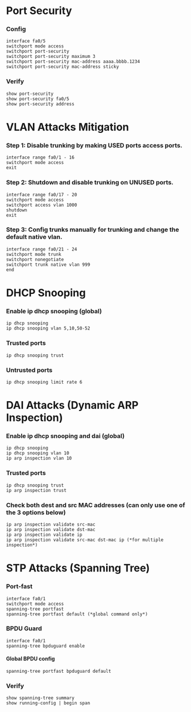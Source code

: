 # Port Security
### Config
```
interface fa0/5
switchport mode access
switchport port-security
switchport port-security maximum 3
switchport port-security mac-address aaaa.bbbb.1234
switchport port-security mac-address sticky
```
### Verify 
```
show port-security
show port-security fa0/5
show port-security address
```
# VLAN Attacks Mitigation
### Step 1: Disable trunking by making USED ports access ports.
```
interface range fa0/1 - 16
switchport mode access
exit 
```
### Step 2: Shutdown and disable trunking on UNUSED ports.
```
interface range fa0/17 - 20
switchport mode access
switchport access vlan 1000
shutdown
exit
```
### Step 3: Config trunks manually for trunking and change the default native vlan.
```
interface range fa0/21 - 24
switchport mode trunk
switchport nonegotiate
switchport trunk native vlan 999
end
```
# DHCP Snooping
### Enable ip dhcp snooping (global)
```
ip dhcp snooping
ip dhcp snooping vlan 5,10,50-52
```
### Trusted ports
```ip dhcp snooping trust```
### Untrusted ports
```ip dhcp snooping limit rate 6```

# DAI Attacks (Dynamic ARP Inspection)
### Enable ip dhcp snooping and dai (global)
```
ip dhcp snooping
ip dhcp snooping vlan 10
ip arp inspection vlan 10
```
### Trusted ports
```
ip dhcp snooping trust
ip arp inspection trust
```
### Check both dest and src MAC addresses (can only use one of the 3 options below)
```
ip arp inspection validate src-mac
ip arp inspection validate dst-mac
ip arp inspection validate ip
ip arp inspection validate src-mac dst-mac ip (*for multiple inspection*)
```
# STP Attacks (Spanning Tree)
### Port-fast
```
interface fa0/1
switchport mode access
spanning-tree portfast
spanning-tree portfast default (*global command only*)
```
### BPDU Guard
```
interface fa0/1
spanning-tree bpduguard enable
```
#### Global BPDU config
```spanning-tree portfast bpduguard default```
### Verify
```
show spanning-tree summary
show running-config | begin span
```

